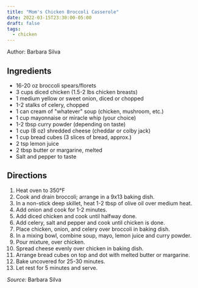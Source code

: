 ```yaml
---
title: "Mom's Chicken Broccoli Casserole"
date: 2022-03-15T23:30:00-05:00
draft: false
tags:
  - chicken
---
```


Author: Barbara Silva

## Ingredients

- 16-20 oz broccoli spears/florets
- 3 cups diced chicken (1.5-2 lbs chicken breasts)
- 1 medium yellow or sweet onion, diced or chopped
- 1-2 stalks of celery, chopped 
- 1 can cream of "whatever" soup (chicken, mushroom, etc.)
- 1 cup mayonnaise or miracle whip (your choice)
- 1-2 tbsp curry powder (depending on taste)
- 1 cup (8 oz) shredded cheese (cheddar or colby jack)
- 1 cup bread cubes (3 slices of bread, approx.)
- 2 tsp lemon juice
- 2 tbsp butter or margarine, melted
- Salt and pepper to taste

## Directions

1. Heat oven to 350°F
1. Cook and drain broccoli; arrange in a 9x13 baking dish.
1. In a non-stick deep skillet, heat 1-2 tbsp of olive oil over medium heat.
1. Add onion and cook for 1-2 minutes.
1. Add diced chicken and cook until halfway done.
1. Add celery, salt and pepper and cook until chicken is done.
1. Place chicken, onion, and celery over broccoli in baking dish.
1. In a mixing bowl, combine soup, mayo, lemon juice and curry powder.
1. Pour mixture, over chicken.
1. Spread cheese evenly over chicken in baking dish.
1. Arrange bread cubes on top and dot with melted butter or margarine.
1. Bake uncovered for 25-30 minutes.
1. Let rest for 5 minutes and serve.

_Source:_ Barbara Silva
